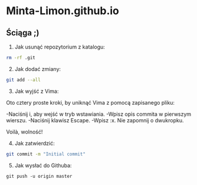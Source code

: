 # Minta-Limon.github.io

## Ściąga ;)

1. Jak usunąć repozytorium z katalogu:
```sh
rm -rf .git
```
2. Jak dodać zmiany:
```sh
git add --all
```
3. Jak wyjść z Vima:

Oto cztery proste kroki, by uniknąć Vima z pomocą zapisanego pliku:

-Naciśnij i, aby wejść w tryb wstawiania.
-Wpisz opis commita w pierwszym wierszu.
-Naciśnij klawisz Escape.
-Wpisz :x. Nie zapomnij o dwukropku.

Voilà, wolność! 

4. Jak zatwierdzić:
```sh
git commit -m "Initial commit"
```
5. Jak wysłać do Githuba:
```
git push -u origin master
```

